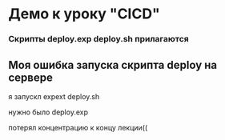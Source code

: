 # Демо к уроку "CICD"

### Скрипты deploy.exp deploy.sh прилагаются


## Моя ошибка запуска скрипта deploy на сервере

я запускл expext deploy.sh

нужно было deploy.exp

потерял концентрацию к концу лекции((